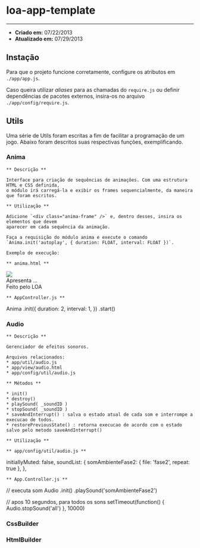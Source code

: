 # loa-app-template #

---

* **Criado     em:** 07/22/2013
* **Atualizado em:** 07/29/2013

## Instação ##

Para que o projeto funcione corretamente, configure os atributos em `./app/app.js`.

Caso queira utilizar *aliases* para as chamadas do `require.js` ou definir dependências
de pacotes externos, insira-os no arquivo `./app/config/require.js`.

## Utils ##

Uma série de Utils foram escritas a fim de facilitar a programação de um jogo.
Abaixo foram descritos suas respectivas funções, exemplificando.

### Anima ###
    
    ** Descrição **

    Interface para criação de sequências de animações. Com uma estrutura HTML e CSS definida,
    o módulo irá carregá-la e exibir os frames sequencialmente, da maneira que foram escritos.

    ** Utilização **
    
    Adicione `<div class="anima-frame" />` e, dentro desses, insira os elementos que devem
    aparecer em cada sequência da animação.

    Faça a requisição do módulo anima e execute o comando `Anima.init('autoplay', { duration: FLOAT, interval: FLOAT })`.

    Exemplo de execução:

    ** anima.html **

<div id="anima-container" class="aria-live">
    <div class="anima-frame anima-figure"><img src="..." /></div>
    <div class="anima-frame anima-text">Apresenta ...</div>
    <div class="anima-frame anima-text">Feito pelo LOA</div>
</div>

    ** AppController.js **

Anima
    .init({
        duration: 2,
        interval: 1,
    })
    .start()

### Audio ###

    ** Descrição **

    Gerenciador de efeitos sonoros.
    
    Arquivos relacionados:
    * app/util/audio.js
    * app/view/audio.html
    * app/config/util/audio.js

    ** Métodos **

    * init()
    * destroy()
    * playSound( _soundID )
    * stopSound( _soundID )
    * saveAndInterrupt() : salva o estado atual de cada som e interrompe a execucao de todos.
    * restorePreviousState() : retorna execucao de acordo com o estado salvo pelo metodo saveAndInterrupt()

    ** Utilização **
    
    ** app/config/util/audio.js **

initiallyMuted: false,
    soundList: {
        somAmbienteFase2:          { file: 'fase2', repeat: true  },
    },

    ** App.Controller.js **

// executa som
Audio
    .init()
    .playSound('somAmbienteFase2')

// apos 10 segundos, para todos os sons
setTimeout(function() {
    Audio.stopSound('all')
}, 10000)

### CssBuilder ###
### HtmlBuilder ###